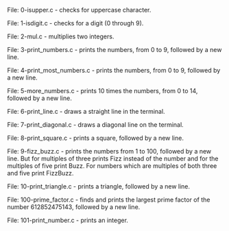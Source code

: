 File: 0-isupper.c - checks for uppercase character.

File: 1-isdigit.c - checks for a digit (0 through 9).

File: 2-mul.c - multiplies two integers.

File: 3-print_numbers.c - prints the numbers, from 0 to 9, followed by a new line.

File: 4-print_most_numbers.c - prints the numbers, from 0 to 9, followed by a new line.

File: 5-more_numbers.c - prints 10 times the numbers, from 0 to 14, followed by a new line.

File: 6-print_line.c - draws a straight line in the terminal.

File: 7-print_diagonal.c - draws a diagonal line on the terminal.

File: 8-print_square.c - prints a square, followed by a new line.

File: 9-fizz_buzz.c - prints the numbers from 1 to 100, followed by a new line. But for multiples of three prints Fizz instead of the number and for the multiples of five print Buzz. For numbers which are multiples of both three and five print FizzBuzz.

File: 10-print_triangle.c - prints a triangle, followed by a new line.

File: 100-prime_factor.c - finds and prints the largest prime factor of the number 612852475143, followed by a new line.

File: 101-print_number.c - prints an integer.
